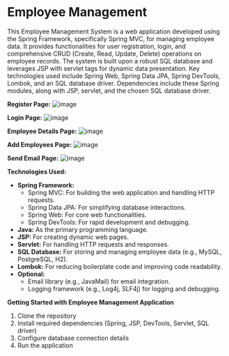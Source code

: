# Employee Management
 This Employee Management System is a web application developed using the Spring Framework, specifically Spring MVC, for managing employee data. It provides functionalities for user registration, login, and comprehensive CRUD (Create, Read, Update, Delete) operations on employee records. The system is built upon a robust SQL database and leverages JSP with servlet tags for dynamic data presentation. Key technologies used include Spring Web, Spring Data JPA, Spring DevTools, Lombok, and an SQL database driver. Dependencies include these Spring modules, along with JSP, servlet, and the chosen SQL database driver.

**Register Page:**
![image](https://github.com/user-attachments/assets/1da539b8-cd27-49c2-b351-dc4ed4394885)

**Login Page:**
![image](https://github.com/user-attachments/assets/ff99e361-7e21-475f-8fc4-941eaf4ec6e1)

**Employee Details Page:**
![image](https://github.com/user-attachments/assets/87ccbc3a-4d8c-404b-a424-80172ec9f680)

**Add Employees Page:** 
![image](https://github.com/user-attachments/assets/b9a2f172-7439-4711-91a5-263e7492bfe0)

**Send Email Page:**
![image](https://github.com/user-attachments/assets/cc5d432e-8030-4a82-b900-0e322d9f3ce8)

**Technologies Used:**
* **Spring Framework:**
    * Spring MVC: For building the web application and handling HTTP requests.
    * Spring Data JPA: For simplifying database interactions.
    * Spring Web: For core web functionalities.
    * Spring DevTools: For rapid development and debugging.
* **Java:** As the primary programming language.
* **JSP:** For creating dynamic web pages.
* **Servlet:** For handling HTTP requests and responses.
* **SQL Database:** For storing and managing employee data (e.g., MySQL, PostgreSQL, H2).
* **Lombok:** For reducing boilerplate code and improving code readability.
* **Optional:**
    * Email library (e.g., JavaMail) for email integration.
    * Logging framework (e.g., Log4j, SLF4j) for logging and debugging.


**Getting Started with Employee Management Application**
1. Clone the repository
2. Install required dependencies (Spring, JSP, DevTools, Servlet, SQL driver)
3. Configure database connection details
4. Run the application
